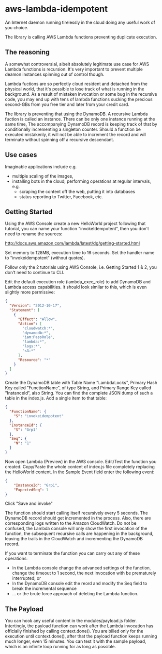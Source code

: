 aws-lambda-idempotent
=====================

An Internet daemon running tirelessly in the cloud doing any useful work of you choice.

The library is calling AWS Lambda functions preventing duplicate execution.

The reasoning
-------------

A somewhat controversial, albeit absolutely legitimate use case for AWS Lambda functions is recursion. It's very important to prevent multiple deamon instances spinning out of control though.

Lambda fuctions are so perfectly cloud resident and detached from the physical world, that it's possible to lose track of what is running in the background. As a result of mistaken invocation or some bug in the recursive code, you may end up with tens of lambda functions sucking the precious second-GBs from you free tier and later from your credit card.

The library is preventing that using the DynamoDB. A recursive Lambda fuction is called an instance. There can be only one instance running at the same time, The accompanying DynamoDB record is keeping track of that by conditionally incrementing a singleton counter. Should a function be executed mistakenly, it will not be able to increment the record and will terminate without spinning off a recursive descendant.

Use cases
---------
Imaginable applications include e.g.

* multiple scaling of the images,
* installing bots in the cloud, performing operations at regular intervals, e.g.
  + scraping the content off the web, putting it into databases
  + status reporting to Twitter, Facebook, etc.


Getting Started
---------------

Using the AWS Console create a new HelloWorld project following that tutorial, you can name your function "invokeIdempotent", then you don't need to rename the sources:

http://docs.aws.amazon.com/lambda/latest/dg/getting-started.html

Set memory to 128MB, execution time to 16 seconds. Set the handler name to "invokeidempotent" (without quotes).

Follow only the 2 tutorials using AWS Console, i.e. Getting Started 1 & 2, you don't need to continue to CLI.

Edit the default execution role (lambda_exec_role) to add DynamoDB and Lambda access capabilities. It should look similar to this, which is even slightly more permissive:

```json
{
  "Version": "2012-10-17",
  "Statement": [
    {
      "Effect": "Allow",
      "Action": [
        "cloudwatch:*",
        "dynamodb:*",
        "iam:PassRole",
        "lambda:*",
        "logs:*",
        "s3:*"
      ],
      "Resource": "*"
    }
  ]
}
```

Create the DynamoDB table with Table Name "LambdaLocks", Primary Hash Key called "FunctionName", of type String, and Primary Range Key called "InstanceId", also String. You can find the complete JSON dump of such a table in the index.js. Add a single item to that table:

```json
{
  "FunctionName": {
    "S": "invokeidempotent"
  },
  "InstanceId": {
    "S": "Grp1"
  },
  "Seq": {
    "N": "1"
  }
}
```

Now open Lambda (Preview) in the AWS console. Edit/Test the function you created. Copy/Paste the whole content of index.js file completely replacing the HelloWorld content. In the Sample Event field enter the following event:

```json
{
    "InstanceId": "Grp1",
    "ExpectedSeq": 1
}
```
Click "Save and invoke"

The function should start calling itself recursively every 5 seconds. The DynamoDB record should get incremented in the process. Also, there are corresponding logs written to the Amazon CloudWatch. Do not be confused, the Lambda console will only show the first invocation of the function, the subsequent recursive calls are happening in the background, leaving the trails in the CloudWatch and incrementing the DynamoDB record.

If you want to terminate the function you can carry out any of these operations:

<ul>
  <li>In the Lambda console change the advanced settings of the function, change the timeout to 1 second, the next invocation with be prematurely interrupted, or</li>
  <li>In the DynamoDB console edit the reord and modify the Seq field to break the incremental sequence</li>
  <li>... or the brute force approach of deleting the Lambda function.</li>
</ul>

The Payload
-----------
You can hook any useful content in the modules/payload.js folder. Intertingly, the payload function can work after the Lambda invocation has officially finished by calling context.done(). You are billed only for the execution until context.done(), after that the payload function keeps running much longer, even 15 minutes. You can test it with the sample payload, which is an infinite loop running for as long as possible.


